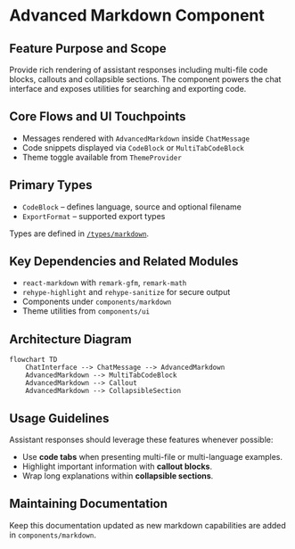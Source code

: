 # Advanced Markdown Component

## Feature Purpose and Scope

Provide rich rendering of assistant responses including multi-file code blocks, callouts and collapsible sections. The component powers the chat interface and exposes utilities for searching and exporting code.

## Core Flows and UI Touchpoints

- Messages rendered with `AdvancedMarkdown` inside `ChatMessage`
- Code snippets displayed via `CodeBlock` or `MultiTabCodeBlock`
- Theme toggle available from `ThemeProvider`

## Primary Types

- `CodeBlock` – defines language, source and optional filename
- `ExportFormat` – supported export types

Types are defined in [`/types/markdown`](../../types/markdown).

## Key Dependencies and Related Modules

- `react-markdown` with `remark-gfm`, `remark-math`
- `rehype-highlight` and `rehype-sanitize` for secure output
- Components under `components/markdown`
- Theme utilities from `components/ui`

## Architecture Diagram

```mermaid
flowchart TD
    ChatInterface --> ChatMessage --> AdvancedMarkdown
    AdvancedMarkdown --> MultiTabCodeBlock
    AdvancedMarkdown --> Callout
    AdvancedMarkdown --> CollapsibleSection
```

## Usage Guidelines

Assistant responses should leverage these features whenever possible:

- Use **code tabs** when presenting multi-file or multi-language examples.
- Highlight important information with **callout blocks**.
- Wrap long explanations within **collapsible sections**.

## Maintaining Documentation

Keep this documentation updated as new markdown capabilities are added in `components/markdown`.
